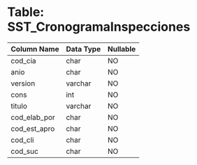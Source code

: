 # Table: SST_CronogramaInspecciones

| Column Name | Data Type | Nullable |
|-------------|-----------|----------|
| cod_cia | char | NO |
| anio | char | NO |
| version | varchar | NO |
| cons | int | NO |
| titulo | varchar | NO |
| cod_elab_por | char | NO |
| cod_est_apro | char | NO |
| cod_cli | char | NO |
| cod_suc | char | NO |
